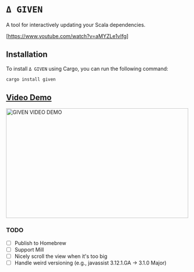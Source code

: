 # `Δ GIVEN`

A tool for interactively updating your Scala dependencies.

[https://www.youtube.com/watch?v=aMYZLe1vIfg]

## Installation

To install `Δ GIVEN` using Cargo, you can run the following command:

```sh
cargo install given
```

## [Video Demo](https://www.youtube.com/watch?v=aMYZLe1vIfg)

<a href="https://www.youtube.com/watch?v=aMYZLe1vIfg" title="NEOTYPE TOUR">
    <img src="https://img.youtube.com/vi/aMYZLe1vIfg/maxresdefault.jpg" alt="GIVEN VIDEO DEMO" width="500" height="300">
</a>


### TODO

- [ ] Publish to Homebrew
- [ ] Support Mill
- [ ] Nicely scroll the view when it's too big
- [ ] Handle weird versioning (e.g., javassist 3.12.1.GA → 3.1.0 Major)
